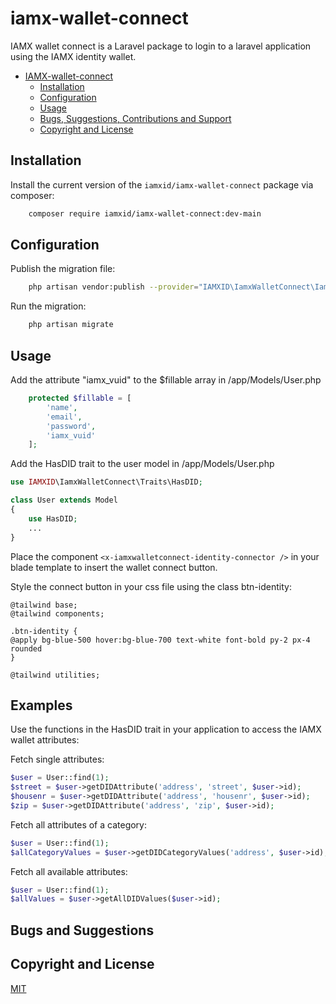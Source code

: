 # iamx-wallet-connect
IAMX wallet connect is a Laravel package to login to a laravel application using the IAMX identity wallet.

- [IAMX-wallet-connect](#iamx-wallet-connect)
    - [Installation](#Installation)
    - [Configuration](#Configuration)
    - [Usage](#Usage)
    - [Bugs, Suggestions, Contributions and Support](#bugs-and-suggestions)
    - [Copyright and License](#copyright-and-license)

## Installation


Install the current version of the `iamxid/iamx-wallet-connect` package via composer:
```sh
    composer require iamxid/iamx-wallet-connect:dev-main
```

## Configuration

Publish the migration file:
```sh
    php artisan vendor:publish --provider="IAMXID\IamxWalletConnect\IamxWalletConnectServiceProvider" --tag="migrations"
```

Run the migration:
```sh
    php artisan migrate
```

## Usage
Add the attribute "iamx_vuid" to the $fillable array in /app/Models/User.php
```php
    protected $fillable = [
        'name',
        'email',
        'password',
        'iamx_vuid'
    ];
```
Add the HasDID trait to the user model in /app/Models/User.php
```php
use IAMXID\IamxWalletConnect\Traits\HasDID;

class User extends Model
{
    use HasDID;
    ...
}
```
Place the component ```<x-iamxwalletconnect-identity-connector />``` in your blade template to insert the wallet connect button.

Style the connect button in your css file using the class btn-identity:
```
@tailwind base;
@tailwind components;

.btn-identity {
@apply bg-blue-500 hover:bg-blue-700 text-white font-bold py-2 px-4 rounded
}

@tailwind utilities;
```
## Examples
Use the functions in the HasDID trait in your application to access the IAMX wallet attributes:

Fetch single attributes:
```php
$user = User::find(1);
$street = $user->getDIDAttribute('address', 'street', $user->id);
$housenr = $user->getDIDAttribute('address', 'housenr', $user->id);
$zip = $user->getDIDAttribute('address', 'zip', $user->id);
```
Fetch all attributes of a category:
```php
$user = User::find(1);
$allCategoryValues = $user->getDIDCategoryValues('address', $user->id);
```

Fetch all available attributes:
```php
$user = User::find(1);
$allValues = $user->getAllDIDValues($user->id);
```

## Bugs and Suggestions

## Copyright and License

[MIT](https://choosealicense.com/licenses/mit/)
